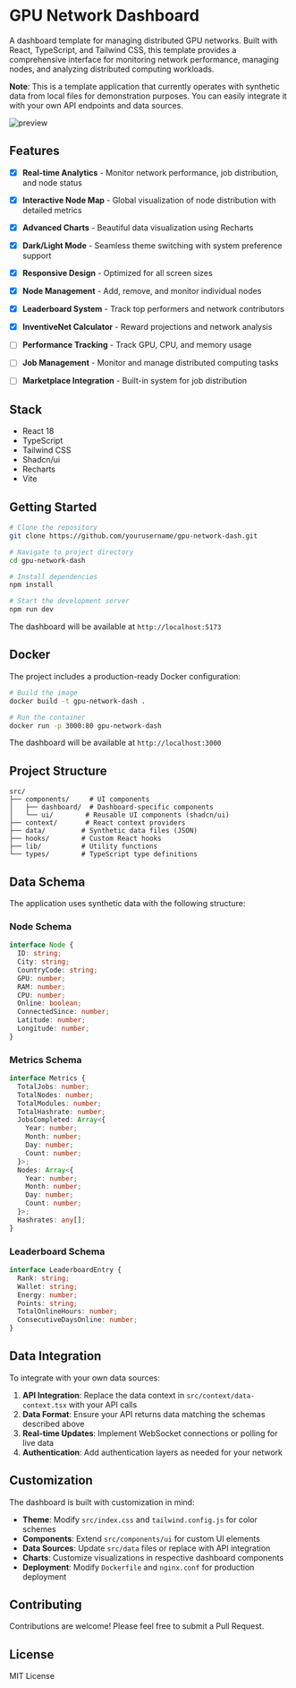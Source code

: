 # GPU Network Dashboard

A dashboard template for managing distributed GPU networks. Built with React, TypeScript, and Tailwind CSS, this template provides a comprehensive interface for monitoring network performance, managing nodes, and analyzing distributed computing workloads.

**Note**: This is a template application that currently operates with synthetic data from local files for demonstration purposes. You can easily integrate it with your own API endpoints and data sources.

![preview](https://github.com/user-attachments/assets/d5f038ea-5a53-409e-87f9-a13b5a92d3bc)

## Features

- [x] **Real-time Analytics** - Monitor network performance, job distribution, and node status
- [x] **Interactive Node Map** - Global visualization of node distribution with detailed metrics
- [x] **Advanced Charts** - Beautiful data visualization using Recharts
- [x] **Dark/Light Mode** - Seamless theme switching with system preference support
- [x] **Responsive Design** - Optimized for all screen sizes
- [x] **Node Management** - Add, remove, and monitor individual nodes
- [x] **Leaderboard System** - Track top performers and network contributors
- [x] **InventiveNet Calculator** - Reward projections and network analysis
- [ ] **Performance Tracking** - Track GPU, CPU, and memory usage
- [ ] **Job Management** - Monitor and manage distributed computing tasks
- [ ] **Marketplace Integration** - Built-in system for job distribution


## Stack

- React 18
- TypeScript
- Tailwind CSS
- Shadcn/ui
- Recharts
- Vite

## Getting Started

```bash
# Clone the repository
git clone https://github.com/yourusername/gpu-network-dash.git

# Navigate to project directory
cd gpu-network-dash

# Install dependencies
npm install

# Start the development server
npm run dev
```

The dashboard will be available at `http://localhost:5173`

## Docker

The project includes a production-ready Docker configuration:

```bash
# Build the image
docker build -t gpu-network-dash .

# Run the container
docker run -p 3000:80 gpu-network-dash
```

The dashboard will be available at `http://localhost:3000`

## Project Structure

```
src/
├── components/     # UI components
│   ├── dashboard/  # Dashboard-specific components
│   └── ui/        # Reusable UI components (shadcn/ui)
├── context/       # React context providers
├── data/         # Synthetic data files (JSON)
├── hooks/        # Custom React hooks
├── lib/          # Utility functions
└── types/        # TypeScript type definitions
```

## Data Schema

The application uses synthetic data with the following structure:

### Node Schema
```typescript
interface Node {
  ID: string;
  City: string;
  CountryCode: string;
  GPU: number;
  RAM: number;
  CPU: number;
  Online: boolean;
  ConnectedSince: number;
  Latitude: number;
  Longitude: number;
}
```

### Metrics Schema
```typescript
interface Metrics {
  TotalJobs: number;
  TotalNodes: number;
  TotalModules: number;
  TotalHashrate: number;
  JobsCompleted: Array<{
    Year: number;
    Month: number;
    Day: number;
    Count: number;
  }>;
  Nodes: Array<{
    Year: number;
    Month: number;
    Day: number;
    Count: number;
  }>;
  Hashrates: any[];
}
```

### Leaderboard Schema
```typescript
interface LeaderboardEntry {
  Rank: string;
  Wallet: string;
  Energy: number;
  Points: string;
  TotalOnlineHours: number;
  ConsecutiveDaysOnline: number;
}
```

## Data Integration

To integrate with your own data sources:

1. **API Integration**: Replace the data context in `src/context/data-context.tsx` with your API calls
2. **Data Format**: Ensure your API returns data matching the schemas described above
3. **Real-time Updates**: Implement WebSocket connections or polling for live data
4. **Authentication**: Add authentication layers as needed for your network

## Customization

The dashboard is built with customization in mind:

- **Theme**: Modify `src/index.css` and `tailwind.config.js` for color schemes
- **Components**: Extend `src/components/ui` for custom UI elements
- **Data Sources**: Update `src/data` files or replace with API integration
- **Charts**: Customize visualizations in respective dashboard components
- **Deployment**: Modify `Dockerfile` and `nginx.conf` for production deployment

## Contributing

Contributions are welcome! Please feel free to submit a Pull Request.

## License

MIT License
